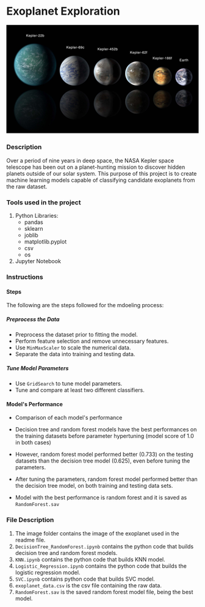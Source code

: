 # Exoplanet Exploration

![exoplanets.jpg](Images/exoplanets.jpg)

### Description
Over a period of nine years in deep space, the NASA Kepler space telescope has been out on a planet-hunting mission to discover hidden planets outside of our solar system. This purpose of this project is to  create machine learning models capable of classifying candidate exoplanets from the raw dataset. 

### Tools used in the project
1. Python Libraries:
    - pandas
    - sklearn
    - joblib
    - matplotlib.pyplot
    - csv
    - os
3. Jupyter Notebook

### Instructions

#### Steps
The following are the steps followed for the mdoeling process:

##### Preprocess the Data

* Preprocess the dataset prior to fitting the model.
* Perform feature selection and remove unnecessary features.
* Use `MinMaxScaler` to scale the numerical data.
* Separate the data into training and testing data.

##### Tune Model Parameters

* Use `GridSearch` to tune model parameters.
* Tune and compare at least two different classifiers.

#### Model's Performance

* Comparison of each model's performance 
* Decision tree and random forest models have the best performances on the training datasets before parameter hypertuning (model score of 1.0 in both cases)
* However, random forest model performed better (0.733) on the testing datasets than the decision tree model (0.625), even before tuning the parameters.
* After tuning the parameters, random forest model performed better than the decision tree model, on both training and testing data sets.

* Model with the best performance is random forest and it is saved as `RandomForest.sav`

### File Description
1.  The image folder contains the image of the exoplanet used in the readme file.
2.  `DecisionTree_RandomForest.ipynb` contains the python code that builds decision tree and random forest models.
3.  `KNN.ipynb` contains the python code that builds KNN model.
4.  `Logistic_Regression.ipynb` contains the python code that builds the logistic regression model.
5.  `SVC.ipynb` contains python code that builds SVC model.
6.  `exoplanet_data.csv` is the csv file containing the raw data.
7.  `RandomForest.sav` is the saved random forest model file, being the best model. 
